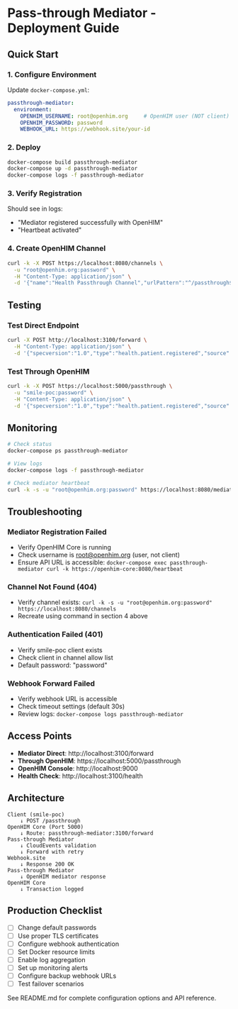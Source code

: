 # Pass-through Mediator - Deployment Guide

## Quick Start

### 1. Configure Environment

Update `docker-compose.yml`:

```yaml
passthrough-mediator:
  environment:
    OPENHIM_USERNAME: root@openhim.org     # OpenHIM user (NOT client)
    OPENHIM_PASSWORD: password
    WEBHOOK_URL: https://webhook.site/your-id
```

### 2. Deploy

```bash
docker-compose build passthrough-mediator
docker-compose up -d passthrough-mediator
docker-compose logs -f passthrough-mediator
```

### 3. Verify Registration

Should see in logs:
- "Mediator registered successfully with OpenHIM"
- "Heartbeat activated"

### 4. Create OpenHIM Channel

```bash
curl -k -X POST https://localhost:8080/channels \
  -u "root@openhim.org:password" \
  -H "Content-Type: application/json" \
  -d '{"name":"Health Passthrough Channel","urlPattern":"^/passthrough$","type":"http","methods":["POST"],"authType":"private","allow":["smile-poc"],"routes":[{"name":"Passthrough Route","type":"http","status":"enabled","host":"passthrough-mediator","port":3100,"path":"/forward","primary":true}],"status":"enabled"}'
```

## Testing

### Test Direct Endpoint

```bash
curl -X POST http://localhost:3100/forward \
  -H "Content-Type: application/json" \
  -d '{"specversion":"1.0","type":"health.patient.registered","source":"smile.health-service","id":"test-123","time":"2025-10-14T17:30:00Z","datacontenttype":"application/json","data":{"patientId":"P-12345"}}'
```

### Test Through OpenHIM

```bash
curl -k -X POST https://localhost:5000/passthrough \
  -u "smile-poc:password" \
  -H "Content-Type: application/json" \
  -d '{"specversion":"1.0","type":"health.patient.registered","source":"smile.health-service","id":"e2e-789","time":"2025-10-14T17:45:00Z","datacontenttype":"application/json","data":{"patientId":"P-67890"}}'
```

## Monitoring

```bash
# Check status
docker-compose ps passthrough-mediator

# View logs
docker-compose logs -f passthrough-mediator

# Check mediator heartbeat
curl -k -s -u "root@openhim.org:password" https://localhost:8080/mediators | jq '.[] | select(.urn == "urn:mediator:smile-passthrough")'
```

## Troubleshooting

### Mediator Registration Failed

- Verify OpenHIM Core is running
- Check username is root@openhim.org (user, not client)
- Ensure API URL is accessible: `docker-compose exec passthrough-mediator curl -k https://openhim-core:8080/heartbeat`

### Channel Not Found (404)

- Verify channel exists: `curl -k -s -u "root@openhim.org:password" https://localhost:8080/channels`
- Recreate using command in section 4 above

### Authentication Failed (401)

- Verify smile-poc client exists
- Check client in channel allow list
- Default password: "password"

### Webhook Forward Failed

- Verify webhook URL is accessible
- Check timeout settings (default 30s)
- Review logs: `docker-compose logs passthrough-mediator`

## Access Points

- **Mediator Direct**: http://localhost:3100/forward
- **Through OpenHIM**: https://localhost:5000/passthrough
- **OpenHIM Console**: http://localhost:9000
- **Health Check**: http://localhost:3100/health

## Architecture

```
Client (smile-poc)
    ↓ POST /passthrough
OpenHIM Core (Port 5000)
    ↓ Route: passthrough-mediator:3100/forward
Pass-through Mediator
    ↓ CloudEvents validation
    ↓ Forward with retry
Webhook.site
    ↓ Response 200 OK
Pass-through Mediator
    ↓ OpenHIM mediator response
OpenHIM Core
    ↓ Transaction logged
```

## Production Checklist

- [ ] Change default passwords
- [ ] Use proper TLS certificates
- [ ] Configure webhook authentication
- [ ] Set Docker resource limits
- [ ] Enable log aggregation
- [ ] Set up monitoring alerts
- [ ] Configure backup webhook URLs
- [ ] Test failover scenarios

See README.md for complete configuration options and API reference.

